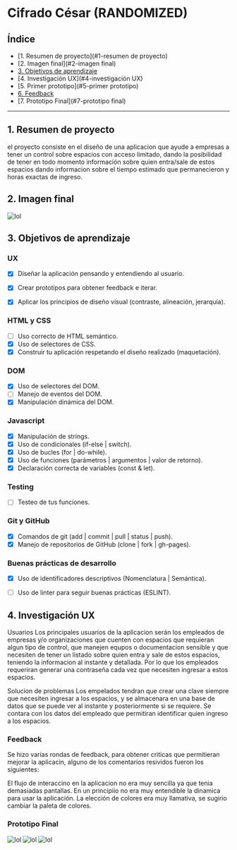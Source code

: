 # Cifrado César (RANDOMIZED)

## Índice

* [1. Resumen de proyecto](#1-resumen de proyecto)
* [2. Imagen final](#2-imagen final)
* [3. Objetivos de aprendizaje](#3-objetivos-de-aprendizaje)
* [4. Investigación UX](#4-investigación UX)
* [5. Primer prototipo](#5-primer prototipo)
* [6. Feedback](#6-feedback)
* [7. Prototipo Final](#7-prototipo final)

***

## 1. Resumen de proyecto

el proyecto consiste en el diseño de una aplicacion que ayude a empresas a tener un control sobre espacios con acceso limitado, dando la posibilidad de tener en todo momento información sobre quien entra/sale de estos espacios dando informacion sobre el tiempo estimado que permanecieron y horas exactas de ingreso.


## 2. Imagen final

 ![lol](prototipo-final.png)

## 3. Objetivos de aprendizaje

### UX
- [x] Diseñar la aplicación pensando y entendiendo al usuario.
- [x] Crear prototipos para obtener feedback e iterar.
- [x] Aplicar los principios de diseño visual (contraste, alineación, jerarquía).


### HTML y CSS

- [ ] Uso correcto de HTML semántico.
- [x] Uso de selectores de CSS.
- [x] Construir tu aplicación respetando el diseño realizado (maquetación).

### DOM

- [x] Uso de selectores del DOM.
- [ ] Manejo de eventos del DOM.
- [x] Manipulación dinámica del DOM.

### Javascript

- [x] Manipulación de strings.
- [x] Uso de condicionales (if-else | switch).
- [x] Uso de bucles (for | do-while). 
- [x] Uso de funciones (parámetros | argumentos | valor de retorno).
- [x] Declaración correcta de variables (const & let).

### Testing
- [ ] Testeo de tus funciones.

### Git y GitHub
- [x] Comandos de git (add | commit | pull | status | push).
- [x] Manejo de repositorios de GitHub (clone | fork | gh-pages).

### Buenas prácticas de desarrollo
- [x] Uso de identificadores descriptivos (Nomenclatura | Semántica).
- [ ] Uso de linter para seguir buenas prácticas (ESLINT).


## 4. Investigación UX

Usuarios
Los principales usuarios de la aplicacion serán los empleados de empresas y/o organizaciones que cuenten con espacios que requieran algun tipo de control, que manejen equpos o documentacion sensible y que necesiten de tener un listado sobre quien entra y sale de estos espacios, teniendo la informacion al instante y detallada. Por lo que los empleados requeriran generar una contraseña cada vez que necesiten ingresar a estos espacios.

Solucion de problemas
Los empelados tendran que crear una clave siempre que necesiten ingresar a los espacios, y se almacenara en una base de datos que se puede ver al instante y posteriormente si se requiere. Se contara con los datos del empleado que permitiran identificar quien ingreso a los espacios.


### Feedback

Se hizo varias rondas de feedback, para obtener criticas que permitieran mejorar la aplicacin, alguno de los comentarios resividos fueron los siguientes:

El flujo de interaccino en la aplicacion no era muy sencilla ya que tenia demasiadas pantallas.
En un principiio no era muy entendible la dinamica para usar la aplicación.
La elección de colores era muy llamativa, se sugirio cambiar la paleta de colores.


### Prototipo Final
![lol](pantalla1.png)
![lol](pantalla2.png)
![lol](pantalla3.png)



